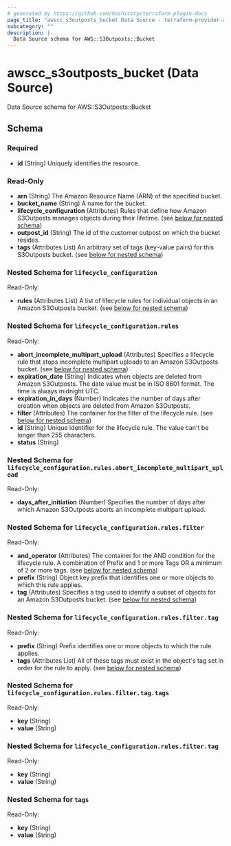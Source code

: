 ```yaml
---
# generated by https://github.com/hashicorp/terraform-plugin-docs
page_title: "awscc_s3outposts_bucket Data Source - terraform-provider-awscc"
subcategory: ""
description: |-
  Data Source schema for AWS::S3Outposts::Bucket
---
```


# awscc_s3outposts_bucket (Data Source)

Data Source schema for AWS::S3Outposts::Bucket



<!-- schema generated by tfplugindocs -->
## Schema

### Required

- **id** (String) Uniquely identifies the resource.

### Read-Only

- **arn** (String) The Amazon Resource Name (ARN) of the specified bucket.
- **bucket_name** (String) A name for the bucket.
- **lifecycle_configuration** (Attributes) Rules that define how Amazon S3Outposts manages objects during their lifetime. (see [below for nested schema](#nestedatt--lifecycle_configuration))
- **outpost_id** (String) The id of the customer outpost on which the bucket resides.
- **tags** (Attributes List) An arbitrary set of tags (key-value pairs) for this S3Outposts bucket. (see [below for nested schema](#nestedatt--tags))

<a id="nestedatt--lifecycle_configuration"></a>
### Nested Schema for `lifecycle_configuration`

Read-Only:

- **rules** (Attributes List) A list of lifecycle rules for individual objects in an Amazon S3Outposts bucket. (see [below for nested schema](#nestedatt--lifecycle_configuration--rules))

<a id="nestedatt--lifecycle_configuration--rules"></a>
### Nested Schema for `lifecycle_configuration.rules`

Read-Only:

- **abort_incomplete_multipart_upload** (Attributes) Specifies a lifecycle rule that stops incomplete multipart uploads to an Amazon S3Outposts bucket. (see [below for nested schema](#nestedatt--lifecycle_configuration--rules--abort_incomplete_multipart_upload))
- **expiration_date** (String) Indicates when objects are deleted from Amazon S3Outposts. The date value must be in ISO 8601 format. The time is always midnight UTC.
- **expiration_in_days** (Number) Indicates the number of days after creation when objects are deleted from Amazon S3Outposts.
- **filter** (Attributes) The container for the filter of the lifecycle rule. (see [below for nested schema](#nestedatt--lifecycle_configuration--rules--filter))
- **id** (String) Unique identifier for the lifecycle rule. The value can't be longer than 255 characters.
- **status** (String)

<a id="nestedatt--lifecycle_configuration--rules--abort_incomplete_multipart_upload"></a>
### Nested Schema for `lifecycle_configuration.rules.abort_incomplete_multipart_upload`

Read-Only:

- **days_after_initiation** (Number) Specifies the number of days after which Amazon S3Outposts aborts an incomplete multipart upload.


<a id="nestedatt--lifecycle_configuration--rules--filter"></a>
### Nested Schema for `lifecycle_configuration.rules.filter`

Read-Only:

- **and_operator** (Attributes) The container for the AND condition for the lifecycle rule. A combination of Prefix and 1 or more Tags OR a minimum of 2 or more tags. (see [below for nested schema](#nestedatt--lifecycle_configuration--rules--filter--and_operator))
- **prefix** (String) Object key prefix that identifies one or more objects to which this rule applies.
- **tag** (Attributes) Specifies a tag used to identify a subset of objects for an Amazon S3Outposts bucket. (see [below for nested schema](#nestedatt--lifecycle_configuration--rules--filter--tag))

<a id="nestedatt--lifecycle_configuration--rules--filter--and_operator"></a>
### Nested Schema for `lifecycle_configuration.rules.filter.tag`

Read-Only:

- **prefix** (String) Prefix identifies one or more objects to which the rule applies.
- **tags** (Attributes List) All of these tags must exist in the object's tag set in order for the rule to apply. (see [below for nested schema](#nestedatt--lifecycle_configuration--rules--filter--tag--tags))

<a id="nestedatt--lifecycle_configuration--rules--filter--tag--tags"></a>
### Nested Schema for `lifecycle_configuration.rules.filter.tag.tags`

Read-Only:

- **key** (String)
- **value** (String)



<a id="nestedatt--lifecycle_configuration--rules--filter--tag"></a>
### Nested Schema for `lifecycle_configuration.rules.filter.tag`

Read-Only:

- **key** (String)
- **value** (String)





<a id="nestedatt--tags"></a>
### Nested Schema for `tags`

Read-Only:

- **key** (String)
- **value** (String)


